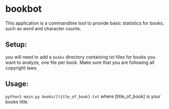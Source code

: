 # bookbot

This application is a commandline tool to provide basic statistics for books, such as word and character counts.

## Setup:
you will need to add a `books` directory containing txt files for books you want to analyze, one file per book.  Make sure that you are following all copyright laws.

## Usage:
`python3 main.py books/[title_of_book].txt`
where [title_of_book] is your books title. 